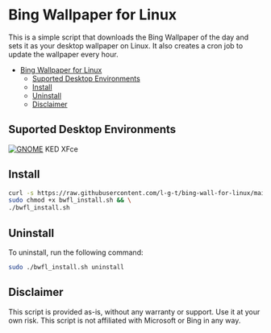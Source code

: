 # Bing Wallpaper for Linux

This is a simple script that downloads the Bing Wallpaper of the day and sets it as your desktop wallpaper on Linux. It also creates a cron job to update the wallpaper every hour.

- [Bing Wallpaper for Linux](#bing-wallpaper-for-linux)
  - [Suported Desktop Environments](#suported-desktop-environments)
  - [Install](#install)
  - [Uninstall](#uninstall)
  - [Disclaimer](#disclaimer)

## Suported Desktop Environments
[![GNOME](https://img.shields.io/badge/GNOME-4B4C5D?style=flat&logo=gnome)](https://www.gnome.org/)  KED  XFce
## Install

```bash
curl -s https://raw.githubusercontent.com/l-g-t/bing-wall-for-linux/main/install.sh > bwfl_install.sh && \
sudo chmod +x bwfl_install.sh && \
./bwfl_install.sh
```

## Uninstall

To uninstall, run the following command:

```bash
sudo ./bwfl_install.sh uninstall
```

## Disclaimer

This script is provided as-is, without any warranty or support. Use it at your own risk. This script is not affiliated with Microsoft or Bing in any way.
